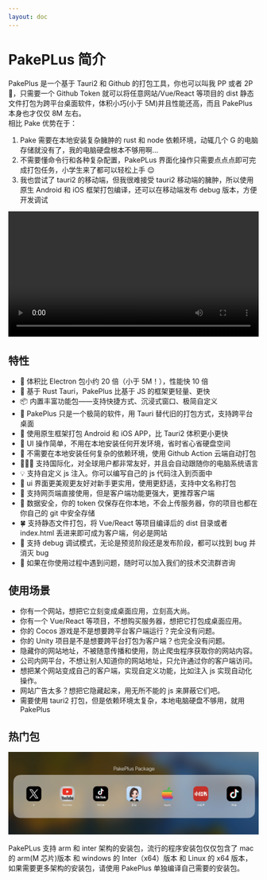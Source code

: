 ```yaml
---
layout: doc
---
```


# PakePLus 简介

PakePlus 是一个基于 Tauri2 和 Github 的打包工具，你也可以叫我 PP 或者 2P🫣，只需要一个 Github Token 就可以将任意网站/Vue/React 等项目的 dist 静态文件打包为跨平台桌面软件，体积小巧(小于 5M)并且性能还高，而且 PakePlus 本身也才仅仅 8M 左右。  
相比 Pake 优势在于：

1. Pake 需要在本地安装复杂臃肿的 rust 和 node 依赖环境，动辄几个 G 的电脑存储就没有了，我的电脑硬盘根本不够用啊...
2. 不需要懂命令行和各种复杂配置，PakePLus 界面化操作只需要点点点即可完成打包任务，小学生来了都可以轻松上手 😌
3. 我也尝试了 tauri2 的移动端，但我很难接受 tauri2 移动端的臃肿，所以使用原生 Android 和 iOS 框架打包编译，还可以在移动端发布 debug 版本，方便开发调试

<video src="../static//videos/pakeplus.mp4" controls="controls" width="100%"></video>

## 特性

-   🎐 体积比 Electron 包小约 20 倍（小于 5M！），性能快 10 倍
-   🚀 基于 Rust Tauri，PakePlus 比基于 JS 的框架更轻量、更快
-   📦 内置丰富功能包——支持快捷方式、沉浸式窗口、极简自定义
-   👻 PakePlus 只是一个极简的软件，用 Tauri 替代旧的打包方式，支持跨平台桌面
-   📲 使用原生框架打包 Android 和 iOS APP，比 Tauri2 体积更小更快
-   🤗 UI 操作简单，不用在本地安装任何开发环境，省时省心省硬盘空间
-   🌹 不需要在本地安装任何复杂的依赖环境，使用 Github Action 云端自动打包
-   🧑‍🤝‍🧑 支持国际化，对全球用户都非常友好，并且会自动跟随你的电脑系统语言
-   💡 支持自定义 js 注入。你可以编写自己的 js 代码注入到页面中
-   🎨 ui 界面更美观更友好对新手更实用，使用更舒适，支持中文名称打包
-   📡 支持网页端直接使用，但是客户端功能更强大，更推荐客户端
-   🔐 数据安全，你的 token 仅保存在你本地，不会上传服务器，你的项目也都在你自己的 git 中安全存储
-   🍀 支持静态文件打包，将 Vue/React 等项目编译后的 dist 目录或者 index.html 丢进来即可成为客户端，何必是网站
-   🐞 支持 debug 调试模式，无论是预览阶段还是发布阶段，都可以找到 bug 并消灭 bug
-   💬 如果在你使用过程中遇到问题，随时可以加入我们的技术交流群咨询

## 使用场景

-   你有一个网站，想把它立刻变成桌面应用，立刻高大尚。
-   你有一个 Vue/React 等项目，不想购买服务器，想把它打包成桌面应用。
-   你的 Cocos 游戏是不是想要跨平台客户端运行？完全没有问题。
-   你的 Unity 项目是不是想要跨平台打包为客户端？也完全没有问题。
-   隐藏你的网站地址，不被随意传播和使用，防止爬虫程序获取你的网站内容。
-   公司内网平台，不想让别人知道你的网站地址，只允许通过你的客户端访问。
-   想把某个网站变成自己的客户端，实现自定义功能，比如注入 js 实现自动化操作。
-   网站广告太多？想把它隐藏起来，用无所不能的 js 来屏蔽它们吧。
-   需要使用 tauri2 打包，但是依赖环境太复杂，本地电脑硬盘不够用，就用 PakePlus

## 热门包

<img src="../static/imgs/preview.webp"  width=1920/>

PakePLus 支持 arm 和 inter 架构的安装包，流行的程序安装包仅仅包含了 mac 的 arm(M 芯片)版本 和 windows 的 Inter（x64）版本 和 Linux 的 x64 版本，如果需要更多架构的安装包，请使用 PakePlus 单独编译自己需要的安装包。

<Popular />

<script setup>
import Popular from '../components/popular.vue'
</script>